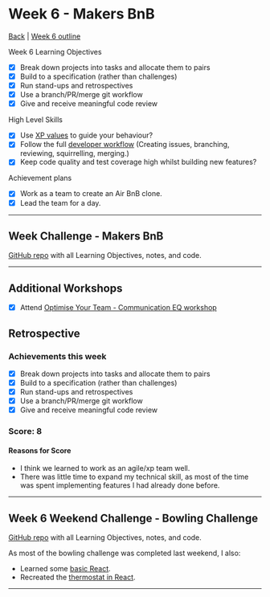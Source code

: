 # Week 6 - Makers BnB

[Back](README.md) | [Week 6 outline](https://github.com/makersacademy/course/blob/master/week_outlines.md#week-6)

Week 6 Learning Objectives

- [x] Break down projects into tasks and allocate them to pairs
- [x] Build to a specification (rather than challenges)
- [x] Run stand-ups and retrospectives
- [x] Use a branch/PR/merge git workflow
- [x] Give and receive meaningful code review

High Level Skills

- [x] Use [XP values](https://github.com/makersacademy/course/tree/master/makersbnb#xp-values) to guide your behaviour?
- [x] Follow the full [developer workflow](https://github.com/makersacademy/course/tree/master/makersbnb#development-workflow) (Creating issues, branching, reviewing, squirrelling, merging.)
- [x] Keep code quality and test coverage high whilst building new features?

Achievement plans

- [x] Work as a team to create an Air BnB clone.
- [x] Lead the team for a day.

---

## Week Challenge - Makers BnB

[GitHub repo](https://github.com/hturnbull93/team-bnb) with all Learning Objectives, notes, and code.

---

## Additional Workshops

- [x] Attend [Optimise Your Team - Communication EQ workshop]

## Retrospective

### Achievements this week

- [x] Break down projects into tasks and allocate them to pairs
- [x] Build to a specification (rather than challenges)
- [x] Run stand-ups and retrospectives
- [x] Use a branch/PR/merge git workflow
- [x] Give and receive meaningful code review

### Score: 8

#### Reasons for Score

- I think we learned to work as an agile/xp team well.
- There was little time to expand my technical skill, as most of the time was spent implementing features I had already done before.

---

## Week 6 Weekend Challenge - Bowling Challenge

[GitHub repo](https://github.com/hturnbull93/bowling-challenge) with all Learning Objectives, notes, and code.

As most of the bowling challenge was completed last weekend, I also:

- Learned some [basic React](https://github.com/hturnbull93/react-practice).
- Recreated the [thermostat in React](https://github.com/hturnbull93/react-thermostat).

---

<!-- Links -->

<!-- From Week 1 -->

[First day intro]: Intro_first_day.md
[TDD process skills workshop]: ../skills_workshops/TDD_process.md
[Debugging skills workshop]: ../skills_workshops/debugging.md
[Mocking skills workshop]: ../skills_workshops/mocking.md
[Test Driving practical]: ../skills_workshops/test_driving_practice.md

<!-- From week 2 -->

[Code Review skills workshop]: ../skills_workshops/code_review.md
[Process Review workshop]: ../process_workshop.md
[Domain Modelling skills workshop]: ../skills_workshops/domain_modelling.md
[Feedback skills workshop]: ../skills_workshops/feedback.md
[Mocking with RSpec practical]: ../skills_workshops/mocking_with_rspec.md
[Refactoring skills workshop]: ../skills_workshops/refactoring.md
[Concretes and Abstracts skills workshop]: ../skills_workshops/concretes_and_abstracts.md
[Delegation skills workshop]: ../skills_workshops/delegation.md

<!-- From week 3 -->

[Servers 1 skills workshop]: ../skills_workshops/servers_1.md
[Servers 2 skills workshop]: ../skills_workshops/servers_2.md
[Clients 1 skills workshop]: ../skills_workshops/clients_1.md
[Process modelling skills workshop]: ../skills_workshops/http_modelling.md
[Birthday Greeter App skills workshop]: ../skills_workshops/birthday_greeter_app.md
[Empathy EQ workshop]: ../skills_workshops/empathy.md
[Debugging 2 skills workshop]: ../skills_workshops/debugging_2.md
[Debugging a Rack App skills workshop]: ../skills_workshops/debugging_a_rack_app.md

<!-- From week 4 -->

[Illustrated Intro to Databases]: https://illustrated.dev/databases
[SQLZoo]: ../skills_workshops/sqlzoo.md
[Development Environments pill]: https://github.com/makersacademy/course/blob/master/pills/development_environments.md
[Class methods and Instance Methods article]: https://hackmd.io/sOCjb8IcSIaPvT54SXBb3Q
[REST Game skills workshop]: ../skills_workshops/REST_game.md
[Database Domain Modelling skills workshop]: ../skills_workshops/database_domain_modelling.md
[Diary App skills workshop]: ../skills_workshops/diary_app.md

<!-- From week 5 -->

[JS Objects and Prototypes skills workshop]: ../skills_workshops/js_objects_prototypes.md
[JS Closures skills workshop]: ../skills_workshops/js_closures.md
[CodeAcademy guide to semicolons]: https://news.codecademy.com/your-guide-to-semicolons-in-javascript/
[Getting Visibility in JavaScript skills workshop]: ../skills_workshops/visibility_javascript.md
[Spies and Mocking in JavaScript skills workshop]: ../skills_workshops/spies_mocking_javascript.md
[Callbacks and Async skills workshop]: ../skills_workshops/callbacks_async_javascript.md

<!-- New in week 6 -->

[Optimise Your Team - Communication EQ workshop]: ../skills_workshops/communication.md